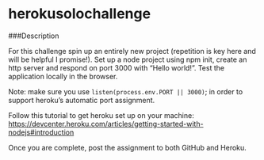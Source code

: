 # herokusolochallenge

###Description

For this challenge spin up an entirely new project (repetition is key here and will be helpful I promise!). Set up a node project using npm init, create an http server and respond on port 3000 with “Hello world!”. Test the application locally in the browser.

Note: make sure you use `listen(process.env.PORT || 3000)`; in order to support heroku’s automatic port assignment.

Follow this tutorial to get heroku set up on your machine: https://devcenter.heroku.com/articles/getting-started-with-nodejs#introduction

Once you are complete, post the assignment to both GitHub and Heroku.
